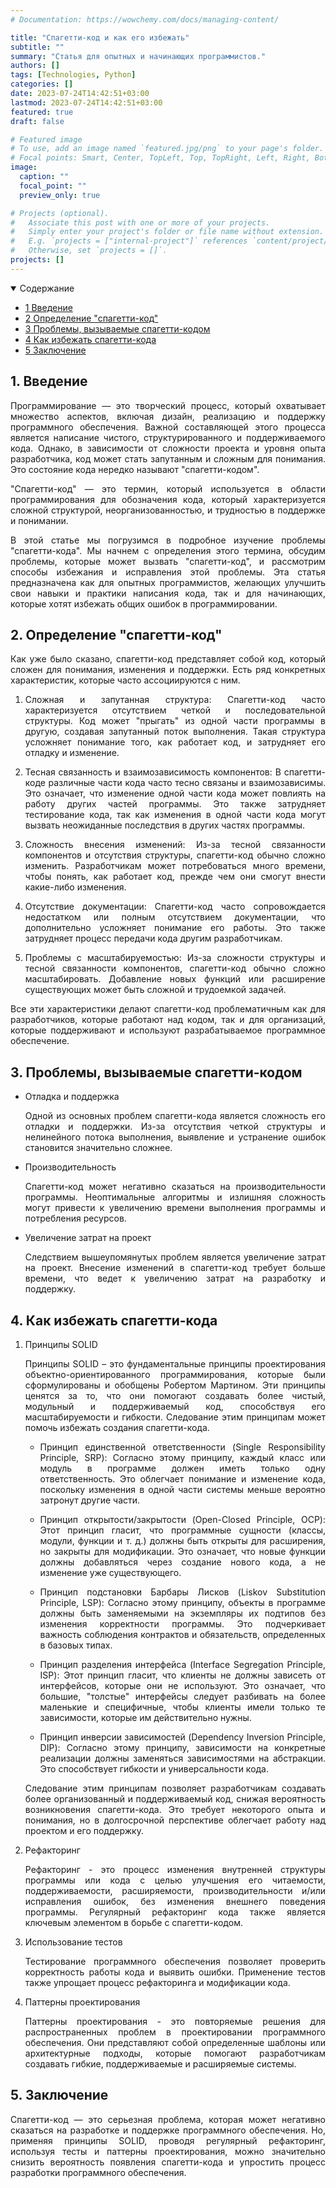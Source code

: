 ```yaml
---
# Documentation: https://wowchemy.com/docs/managing-content/

title: "Спагетти-код и как его избежать"
subtitle: ""
summary: "Статья для опытных и начинающих программистов."
authors: []
tags: [Technologies, Python]
categories: []
date: 2023-07-24T14:42:51+03:00
lastmod: 2023-07-24T14:42:51+03:00
featured: true
draft: false

# Featured image
# To use, add an image named `featured.jpg/png` to your page's folder.
# Focal points: Smart, Center, TopLeft, Top, TopRight, Left, Right, BottomLeft, Bottom, BottomRight.
image:
  caption: ""
  focal_point: ""
  preview_only: true

# Projects (optional).
#   Associate this post with one or more of your projects.
#   Simply enter your project's folder or file name without extension.
#   E.g. `projects = ["internal-project"]` references `content/project/deep-learning/index.md`.
#   Otherwise, set `projects = []`.
projects: []
---
```

<details class="toc-inpage d-print-none  " open="">
<summary class="font-weight-bold">Содержание</summary>
<nav id="TableOfContents" class="nav flex-column">
<ul>
<li class="nav-item"><a href="#introduction" class="nav-link"><span class="section-num">1</span> Введение</a></li>
<li class="nav-item"><a href="#temp" class="nav-link"><span class="section-num">2</span> Определение "спагетти-код"</a></li>
<li class="nav-item"><a href="#problems" class="nav-link"><span class="section-num">3</span> Проблемы, вызываемые спагетти-кодом</a></li>
<li class="nav-item"><a href="#solution" class="nav-link"><span class="section-num">4</span> Как избежать спагетти-кода</a></li>
<li class="nav-item"><a href="#conclusion" class="nav-link"><span class="section-num">5</span> Заключение</a></li>
</ul>
</nav>
</details>




<h2 id='introduction'><span class="section-num"><b>1</span>. Введение</b></h2>
<p align="justify">Программирование — это творческий процесс, который охватывает множество аспектов, включая дизайн, реализацию и поддержку программного обеспечения. Важной составляющей этого процесса является написание чистого, структурированного и поддерживаемого кода. Однако, в зависимости от сложности проекта и уровня опыта разработчика, код может стать запутанным и сложным для понимания. Это состояние кода нередко называют "спагетти-кодом".</p>
<p align="justify">"Спагетти-код" — это термин, который используется в области программирования для обозначения кода, который характеризуется сложной структурой, неорганизованностью, и трудностью в поддержке и понимании.</p>
<p align="justify">В этой статье мы погрузимся в подробное изучение проблемы "спагетти-кода". Мы начнем с определения этого термина, обсудим проблемы, которые может вызвать "спагетти-код", и рассмотрим способы избежания и исправления этой проблемы. Эта статья предназначена как для опытных программистов, желающих улучшить свои навыки и практики написания кода, так и для начинающих, которые хотят избежать общих ошибок в программировании.</p>

<h2 id='temp'><span class="section-num"><b>2</span>. Определение "спагетти-код"</b></h2>
<p align="justify">Как уже было сказано, спагетти-код представляет собой код, который сложен для понимания, изменения и поддержки. Есть ряд конкретных характеристик, которые часто ассоциируются с ним.</p>
<ol>
<li><p align="justify">Сложная и запутанная структура: Спагетти-код часто характеризуется отсутствием четкой и последовательной структуры. Код может "прыгать" из одной части программы в другую, создавая запутанный поток выполнения. Такая структура усложняет понимание того, как работает код, и затрудняет его отладку и изменение.</p></li>
<li><p align="justify">Тесная связанность и взаимозависимость компонентов: В спагетти-коде различные части кода часто тесно связаны и взаимозависимы. Это означает, что изменение одной части кода может повлиять на работу других частей программы. Это также затрудняет тестирование кода, так как изменения в одной части кода могут вызвать неожиданные последствия в других частях программы.</p></li>
<li><p align="justify">Сложность внесения изменений: Из-за тесной связанности компонентов и отсутствия структуры, спагетти-код обычно сложно изменить. Разработчикам может потребоваться много времени, чтобы понять, как работает код, прежде чем они смогут внести какие-либо изменения.</p></li>
<li><p align="justify">Отсутствие документации: Спагетти-код часто сопровождается недостатком или полным отсутствием документации, что дополнительно усложняет понимание его работы. Это также затрудняет процесс передачи кода другим разработчикам.</p></li>
<li><p align="justify">Проблемы с масштабируемостью: Из-за сложности структуры и тесной связанности компонентов, спагетти-код обычно сложно масштабировать. Добавление новых функций или расширение существующих может быть сложной и трудоемкой задачей.</p></li>
</ol>
<p align="justify">Все эти характеристики делают спагетти-код проблематичным как для разработчиков, которые работают над кодом, так и для организаций, которые поддерживают и используют разрабатываемое программное обеспечение.</p>

<h2 id='problems'><span class="section-num"><b>3</span>. Проблемы, вызываемые спагетти-кодом</b></h2>
<ul>
<li><p align="justify">Отладка и поддержка</p>
<p align="justify">Одной из основных проблем спагетти-кода является сложность его отладки и поддержки. Из-за отсутствия четкой структуры и нелинейного потока выполнения, выявление и устранение ошибок становится значительно сложнее.</p></li>
<li><p align="justify">Производительность</p>
<p align="justify">Спагетти-код может негативно сказаться на производительности программы. Неоптимальные алгоритмы и излишняя сложность могут привести к увеличению времени выполнения программы и потребления ресурсов.</p></li>
<li><p align="justify">Увеличение затрат на проект</p>
<p align="justify">Следствием вышеупомянутых проблем является увеличение затрат на проект. Внесение изменений в спагетти-код требует больше времени, что ведет к увеличению затрат на разработку и поддержку.</p></li>
</ul>

<h2 id='solution'><span class="section-num"><b>4</span>. Как избежать спагетти-кода</b></h2>
<ol>
<li><p align="justify">Принципы SOLID</p>
<p align="justify">Принципы SOLID – это фундаментальные принципы проектирования объектно-ориентированного программирования, которые были сформулированы и обобщены Робертом Мартином. Эти принципы ценятся за то, что они помогают создавать более чистый, модульный и поддерживаемый код, способствуя его масштабируемости и гибкости. Следование этим принципам может помочь избежать создания спагетти-кода.</p>
<ul>
<li><p align="justify">Принцип единственной ответственности (Single Responsibility Principle, SRP): Согласно этому принципу, каждый класс или модуль в программе должен иметь только одну ответственность. Это облегчает понимание и изменение кода, поскольку изменения в одной части системы меньше вероятно затронут другие части.</p></li>
<li><p align="justify">Принцип открытости/закрытости (Open-Closed Principle, OCP): Этот принцип гласит, что программные сущности (классы, модули, функции и т. д.) должны быть открыты для расширения, но закрыты для модификации. Это означает, что новые функции должны добавляться через создание нового кода, а не изменение уже существующего.</p></li>
<li><p align="justify">Принцип подстановки Барбары Лисков (Liskov Substitution Principle, LSP): Согласно этому принципу, объекты в программе должны быть заменяемыми на экземпляры их подтипов без изменения корректности программы. Это подчеркивает важность соблюдения контрактов и обязательств, определенных в базовых типах.</p></li>
<li><p align="justify">Принцип разделения интерфейса (Interface Segregation Principle, ISP): Этот принцип гласит, что клиенты не должны зависеть от интерфейсов, которые они не используют. Это означает, что большие, "толстые" интерфейсы следует разбивать на более маленькие и специфичные, чтобы клиенты имели только те зависимости, которые им действительно нужны.</p></li>
<li><p align="justify">Принцип инверсии зависимостей (Dependency Inversion Principle, DIP): Согласно этому принципу, зависимости на конкретные реализации должны заменяться зависимостями на абстракции. Это способствует гибкости и универсальности кода.</p></li>
</ul>
<p align="justify">Следование этим принципам позволяет разработчикам создавать более организованный и поддерживаемый код, снижая вероятность возникновения спагетти-кода. Это требует некоторого опыта и понимания, но в долгосрочной перспективе облегчает работу над проектом и его поддержку.</p>

</li>
<li><p align="justify">Рефакторинг</p>
<p align="justify">Рефакторинг - это процесс изменения внутренней структуры программы или кода с целью улучшения его читаемости, поддерживаемости, расширяемости, производительности и/или исправления ошибок, без изменения внешнего поведения программы. Регулярный рефакторинг кода также является ключевым элементом в борьбе с спагетти-кодом.</p></li>
<li><p align="justify">Использование тестов</p>
<p align="justify">Тестирование программного обеспечения позволяет проверить корректность работы кода и выявить ошибки. Применение тестов также упрощает процесс рефакторинга и модификации кода.</p></li>
<li><p align="justify">Паттерны проектирования</p>
<p align="justify">Паттерны проектирования - это повторяемые решения для распространенных проблем в проектировании программного обеспечения. Они представляют собой определенные шаблоны или архитектурные подходы, которые помогают разработчикам создавать гибкие, поддерживаемые и расширяемые системы.</p></li>
</ol>
<h2 id='conclusion'><span class="section-num"><b>5</span>. Заключение</b></h2>
<p align="justify">Спагетти-код — это серьезная проблема, которая может негативно сказаться на разработке и поддержке программного обеспечения. Но, применяя принципы SOLID, проводя регулярный рефакторинг, используя тесты и паттерны проектирования, можно значительно снизить вероятность появления спагетти-кода и упростить процесс разработки программного обеспечения.</p>
